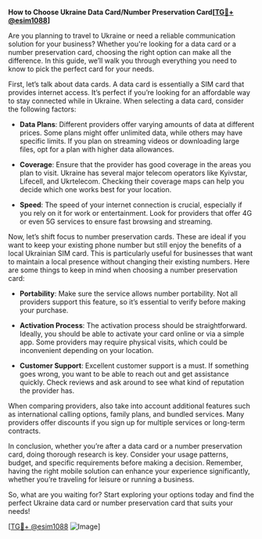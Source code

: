 **How to Choose Ukraine Data Card/Number Preservation Card[[TG💪+ @esim1088](https://t.me/s/esim1088)]**

Are you planning to travel to Ukraine or need a reliable communication solution for your business? Whether you're looking for a data card or a number preservation card, choosing the right option can make all the difference. In this guide, we’ll walk you through everything you need to know to pick the perfect card for your needs.

First, let’s talk about data cards. A data card is essentially a SIM card that provides internet access. It’s perfect if you’re looking for an affordable way to stay connected while in Ukraine. When selecting a data card, consider the following factors:

- **Data Plans**: Different providers offer varying amounts of data at different prices. Some plans might offer unlimited data, while others may have specific limits. If you plan on streaming videos or downloading large files, opt for a plan with higher data allowances.
  
- **Coverage**: Ensure that the provider has good coverage in the areas you plan to visit. Ukraine has several major telecom operators like Kyivstar, Lifecell, and Ukrtelecom. Checking their coverage maps can help you decide which one works best for your location.

- **Speed**: The speed of your internet connection is crucial, especially if you rely on it for work or entertainment. Look for providers that offer 4G or even 5G services to ensure fast browsing and streaming.

Now, let’s shift focus to number preservation cards. These are ideal if you want to keep your existing phone number but still enjoy the benefits of a local Ukrainian SIM card. This is particularly useful for businesses that want to maintain a local presence without changing their existing numbers. Here are some things to keep in mind when choosing a number preservation card:

- **Portability**: Make sure the service allows number portability. Not all providers support this feature, so it’s essential to verify before making your purchase.
  
- **Activation Process**: The activation process should be straightforward. Ideally, you should be able to activate your card online or via a simple app. Some providers may require physical visits, which could be inconvenient depending on your location.

- **Customer Support**: Excellent customer support is a must. If something goes wrong, you want to be able to reach out and get assistance quickly. Check reviews and ask around to see what kind of reputation the provider has.

When comparing providers, also take into account additional features such as international calling options, family plans, and bundled services. Many providers offer discounts if you sign up for multiple services or long-term contracts.

In conclusion, whether you’re after a data card or a number preservation card, doing thorough research is key. Consider your usage patterns, budget, and specific requirements before making a decision. Remember, having the right mobile solution can enhance your experience significantly, whether you’re traveling for leisure or running a business.

So, what are you waiting for? Start exploring your options today and find the perfect Ukraine data card or number preservation card that suits your needs! 

[[TG💪+ @esim1088](https://t.me/s/esim1088) ![Image](https://i.postimg.cc/Y0z9fWf4/image.png)]